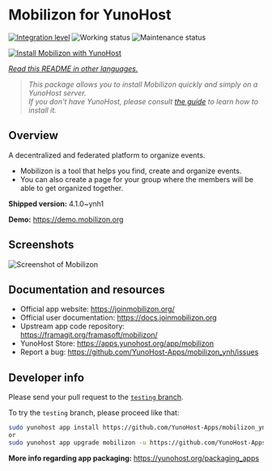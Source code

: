 <!--
N.B.: This README was automatically generated by <https://github.com/YunoHost/apps/tree/master/tools/readme_generator>
It shall NOT be edited by hand.
-->

# Mobilizon for YunoHost

[![Integration level](https://dash.yunohost.org/integration/mobilizon.svg)](https://dash.yunohost.org/appci/app/mobilizon) ![Working status](https://ci-apps.yunohost.org/ci/badges/mobilizon.status.svg) ![Maintenance status](https://ci-apps.yunohost.org/ci/badges/mobilizon.maintain.svg)

[![Install Mobilizon with YunoHost](https://install-app.yunohost.org/install-with-yunohost.svg)](https://install-app.yunohost.org/?app=mobilizon)

*[Read this README in other languages.](./ALL_README.md)*

> *This package allows you to install Mobilizon quickly and simply on a YunoHost server.*  
> *If you don't have YunoHost, please consult [the guide](https://yunohost.org/install) to learn how to install it.*

## Overview

A decentralized and federated platform to organize events.

- Mobilizon is a tool that helps you find, create and organize events.
- You can also create a page for your group where the members will be able to get organized together.


**Shipped version:** 4.1.0~ynh1

**Demo:** <https://demo.mobilizon.org>

## Screenshots

![Screenshot of Mobilizon](./doc/screenshots/screenshot1.jpg)

## Documentation and resources

- Official app website: <https://joinmobilizon.org/>
- Official user documentation: <https://docs.joinmobilizon.org>
- Upstream app code repository: <https://framagit.org/framasoft/mobilizon/>
- YunoHost Store: <https://apps.yunohost.org/app/mobilizon>
- Report a bug: <https://github.com/YunoHost-Apps/mobilizon_ynh/issues>

## Developer info

Please send your pull request to the [`testing` branch](https://github.com/YunoHost-Apps/mobilizon_ynh/tree/testing).

To try the `testing` branch, please proceed like that:

```bash
sudo yunohost app install https://github.com/YunoHost-Apps/mobilizon_ynh/tree/testing --debug
or
sudo yunohost app upgrade mobilizon -u https://github.com/YunoHost-Apps/mobilizon_ynh/tree/testing --debug
```

**More info regarding app packaging:** <https://yunohost.org/packaging_apps>
